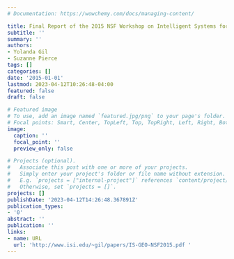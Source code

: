 ```yaml
---
# Documentation: https://wowchemy.com/docs/managing-content/

title: Final Report of the 2015 NSF Workshop on Intelligent Systems for Geosciences
subtitle: ''
summary: ''
authors:
- Yolanda Gil
- Suzanne Pierce
tags: []
categories: []
date: '2015-01-01'
lastmod: 2023-04-12T10:26:48-04:00
featured: false
draft: false

# Featured image
# To use, add an image named `featured.jpg/png` to your page's folder.
# Focal points: Smart, Center, TopLeft, Top, TopRight, Left, Right, BottomLeft, Bottom, BottomRight.
image:
  caption: ''
  focal_point: ''
  preview_only: false

# Projects (optional).
#   Associate this post with one or more of your projects.
#   Simply enter your project's folder or file name without extension.
#   E.g. `projects = ["internal-project"]` references `content/project/deep-learning/index.md`.
#   Otherwise, set `projects = []`.
projects: []
publishDate: '2023-04-12T14:26:48.367891Z'
publication_types:
- '0'
abstract: ''
publication: ''
links:
- name: URL
  url: 'http://www.isi.edu/~gil/papers/IS-GEO-NSF2015.pdf '
---
```

